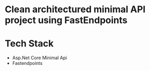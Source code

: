 # Clean architectured minimal API project using FastEndpoints

# Tech Stack
<ul>
  <li>Asp.Net Core Minimal Api</li>
  <li>Fastendpoints</li>
</ul>
